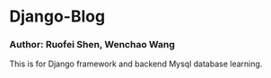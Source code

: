 # Django-Blog
### Author: Ruofei Shen, Wenchao Wang
This is for Django framework and backend Mysql database learning.
